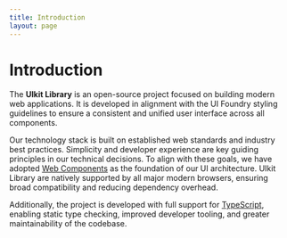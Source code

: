 ```yaml
---
title: Introduction
layout: page
---
```


# Introduction

The **UIkit Library** is an open-source project focused on building modern web applications. It is developed in alignment with the UI Foundry styling guidelines to ensure a consistent and unified user interface across all components.

Our technology stack is built on established web standards and industry best practices. Simplicity and developer experience are key guiding principles in our technical decisions. To align with these goals, we have adopted [Web Components](https://en.wikipedia.org/wiki/Web_Components) as the foundation of our UI architecture. UIkit Library are natively supported by all major modern browsers, ensuring broad compatibility and reducing dependency overhead.

Additionally, the project is developed with full support for [TypeScript](https://www.typescriptlang.org), enabling static type checking, improved developer tooling, and greater maintainability of the codebase.
